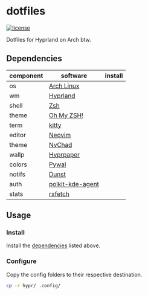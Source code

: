 # dotfiles

[![license](https://custom-icon-badges.demolab.com/github/license/brckd/dotfiles?logo=law)](LICENSE.md)

Dotfiles for Hyprland on Arch btw.

## Dependencies

| component | software                                                             | install |
| --------- | -------------------------------------------------------------------- | ------- |
| os        | [Arch Linux](https://archlinux.org)                                  |         |
| wm        | [Hyprland](https://hyprland.org)                                     |         |
| shell     | [Zsh](https://wiki.archlinux.org/title/Zsh)                          |         |
| theme     | [Oh My ZSH!](https://ohmyz.sh)                                       |         |
| term      | [kitty](https://sw.kovidgoyal.net/kitty)                             |         |
| editor    | [Neovim](https://neovim.io)                                          |         |
| theme     | [NvChad](https://nvchad.com)                                         |         |
| wallp     | [Hyprpaper](https://github.com/hyprwm/hyprpaper)                     |         |
| colors    | [Pywal](https://github.com/dylanaraps/pywal)                         |         |
| notifs    | [Dunst](https://wiki.archlinux.org/title/Dunst)                      |         |
| auth      | [polkit-kde-agent](https://invent.kde.org/plasma/polkit-kde-agent-1) |         |
| stats     | [rxfetch](https://github.com/Mangeshrex/rxfetch)                     |         |

## Usage

### Install

Install the [dependencies](#dependencies) listed above.

### Configure

Copy the config folders to their respective destination.

```zsh
cp -r hypr/ .config/
```
